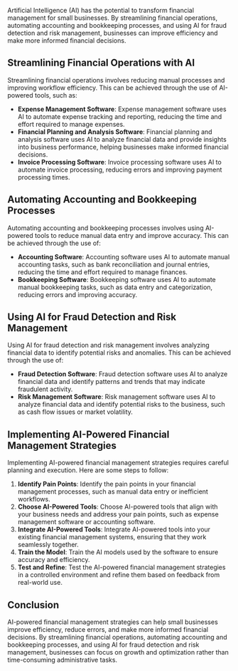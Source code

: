 
Artificial Intelligence (AI) has the potential to transform financial management for small businesses. By streamlining financial operations, automating accounting and bookkeeping processes, and using AI for fraud detection and risk management, businesses can improve efficiency and make more informed financial decisions.

Streamlining Financial Operations with AI
-----------------------------------------

Streamlining financial operations involves reducing manual processes and improving workflow efficiency. This can be achieved through the use of AI-powered tools, such as:

* **Expense Management Software**: Expense management software uses AI to automate expense tracking and reporting, reducing the time and effort required to manage expenses.
* **Financial Planning and Analysis Software**: Financial planning and analysis software uses AI to analyze financial data and provide insights into business performance, helping businesses make informed financial decisions.
* **Invoice Processing Software**: Invoice processing software uses AI to automate invoice processing, reducing errors and improving payment processing times.

Automating Accounting and Bookkeeping Processes
-----------------------------------------------

Automating accounting and bookkeeping processes involves using AI-powered tools to reduce manual data entry and improve accuracy. This can be achieved through the use of:

* **Accounting Software**: Accounting software uses AI to automate manual accounting tasks, such as bank reconciliation and journal entries, reducing the time and effort required to manage finances.
* **Bookkeeping Software**: Bookkeeping software uses AI to automate manual bookkeeping tasks, such as data entry and categorization, reducing errors and improving accuracy.

Using AI for Fraud Detection and Risk Management
------------------------------------------------

Using AI for fraud detection and risk management involves analyzing financial data to identify potential risks and anomalies. This can be achieved through the use of:

* **Fraud Detection Software**: Fraud detection software uses AI to analyze financial data and identify patterns and trends that may indicate fraudulent activity.
* **Risk Management Software**: Risk management software uses AI to analyze financial data and identify potential risks to the business, such as cash flow issues or market volatility.

Implementing AI-Powered Financial Management Strategies
-------------------------------------------------------

Implementing AI-powered financial management strategies requires careful planning and execution. Here are some steps to follow:

1. **Identify Pain Points**: Identify the pain points in your financial management processes, such as manual data entry or inefficient workflows.
2. **Choose AI-Powered Tools**: Choose AI-powered tools that align with your business needs and address your pain points, such as expense management software or accounting software.
3. **Integrate AI-Powered Tools**: Integrate AI-powered tools into your existing financial management systems, ensuring that they work seamlessly together.
4. **Train the Model**: Train the AI models used by the software to ensure accuracy and efficiency.
5. **Test and Refine**: Test the AI-powered financial management strategies in a controlled environment and refine them based on feedback from real-world use.

Conclusion
----------

AI-powered financial management strategies can help small businesses improve efficiency, reduce errors, and make more informed financial decisions. By streamlining financial operations, automating accounting and bookkeeping processes, and using AI for fraud detection and risk management, businesses can focus on growth and optimization rather than time-consuming administrative tasks.
